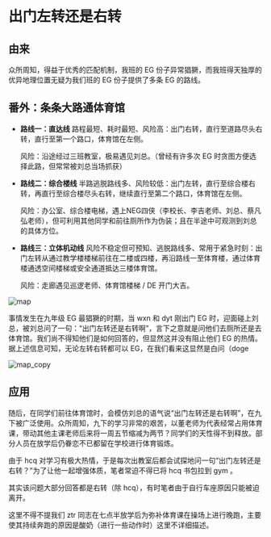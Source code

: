 # 出门左转还是右转

## 由来

众所周知，得益于优秀的匹配机制，我班的 EG 份子异常猖獗，而我班得天独厚的优异地理位置无疑为我们班的 EG 份子提供了多条 EG 的路线。

## 番外：条条大路通体育馆

- **路线一：直达线** 路程最短、耗时最短、风险高：出门右转，直行至道路尽头右转，直行至第一个路口，体育馆在左侧。

  风险：沿途经过三班教室，极易遇见刘总。（曾经有许多次 EG 时贪图方便选择此路，但常常被刘总当场抓获）

- **路线二：综合楼线** 半路逃脱路线多、风险较低：出门左转，直行至综合楼右转，再直行至综合楼尽头右转，继续直行至第二个路口，体育馆在左侧。

  风险：办公室、综合楼电梯，遇上NEG四侠（李校长、李吉老师、刘总、蔡凡弘老师），但可利用其他同学和前往厕所作为伪装；且在半途中可观测到刘总的具体方位。

- **路线三：立体机动线** 风险不稳定但可预知、逃脱路线多、常用于紧急时刻：出门左转从通过教学楼楼梯前往在二楼或四楼，再沿路线一至体育楼，通过体育楼通透空间楼梯或安全通道抵达三楼体育馆。

  风险：走廊遇见巡逻老师、体育馆楼梯 / DE 开门大吉。


![map](https://github.com/user-attachments/assets/329a1736-57f5-448d-b8d6-dad8cc27fc2a)



事情发生在九年级 EG 最猖獗的时期，当 wxn 和 dyt 刚出门 EG 时，迎面碰上刘总，被刘总问了一句：“出门左转还是右转啊”，言下之意就是问他们去厕所还是去体育馆。我们尚不得知他们是如何回答的，但显然这并没有阻止他们 EG 的热情。据上述信息可知，无论左转右转都可以 EG，在我们看来这显然是白问（doge

![map_copy](https://github.com/user-attachments/assets/c7fffba3-827f-4db2-9d9c-078d28e25dca)


## 应用

随后，在同学们前往体育馆时，会模仿刘总的语气说“出门左转还是右转啊”，在九下被广泛使用。众所周知，九下的学习非常的艰苦，以董老师为代表经常占用体育课，带动其他主课老师后来将一周五节缩减为两节？同学们的天性得不到释放。部分人员在放学后仍眷恋不已都留在学校进行体育锻炼。

由于 hcq 对学习有极大热情，于是每次出教室后都会试探地问一句“出门左转还是右转？”为了让他一起增强体质，笔者常迫不得已将 hcq 书包拉到 gym 。

其实该问题大部分回答都是右转（除 hcq），有时笔者由于自行车座原因只能被迫离开。

这里不得不提我们 ztr 同志在七点半放学后为弥补体育课在操场上进行晚跑，主要使其持续奔跑的原因是酸奶（进行一些动作时）这里不详细描述。
